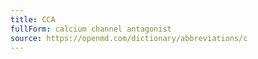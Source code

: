 ```yaml
---
title: CCA
fullForm: calcium channel antagonist
source: https://openmd.com/dictionary/abbreviations/c
---
```


